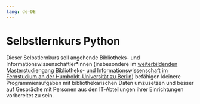 ```yaml
---
lang: de-DE
---
```


# Selbstlernkurs Python

Dieser Selbstlernkurs soll angehende Bibliotheks- und Informationswissenschaftler\*innen (insbesondere im [weiterbildenden Masterstudiengang Bibliotheks- und Informationswissenschaft im Fernstudium an der Humboldt-Universität zu Berlin](https://www.ibi.hu-berlin.de/de/studium/studiengaenge/fernstudium)) befähigen kleinere Programmieraufgaben mit bibliothekarischen Daten umzusetzen und besser auf Gespräche mit Personen aus den IT-Abteilungen ihrer Einrichtungen vorbereitet zu sein.